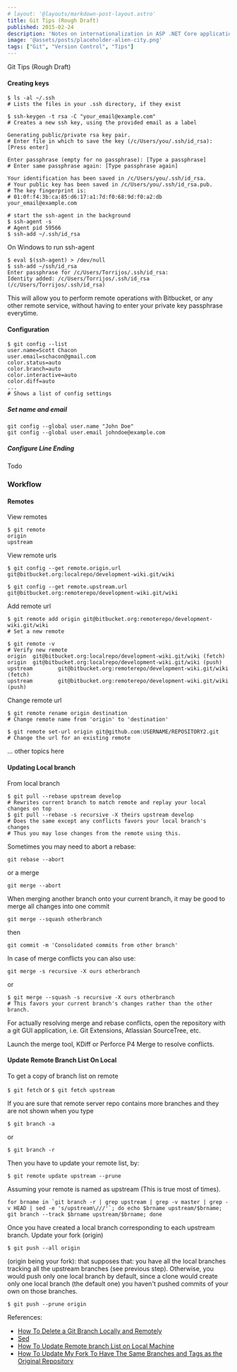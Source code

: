 ```yaml
---
# layout: '@layouts/markdown-post-layout.astro'
title: Git Tips (Rough Draft)
published: 2015-02-24
description: 'Notes on internationalization in ASP .NET Core applications'
image: '@assets/posts/placeholder-alien-city.png'
tags: ["Git", "Version Control", "Tips"]
---
```


Git Tips (Rough Draft)

#### Creating keys

    $ ls -al ~/.ssh
    # Lists the files in your .ssh directory, if they exist

    $ ssh-keygen -t rsa -C "your_email@example.com"
    # Creates a new ssh key, using the provided email as a label

    Generating public/private rsa key pair.
    # Enter file in which to save the key (/c/Users/you/.ssh/id_rsa): [Press enter]

    Enter passphrase (empty for no passphrase): [Type a passphrase]
    # Enter same passphrase again: [Type passphrase again]

    Your identification has been saved in /c/Users/you/.ssh/id_rsa.
    # Your public key has been saved in /c/Users/you/.ssh/id_rsa.pub.
    # The key fingerprint is:
    # 01:0f:f4:3b:ca:85:d6:17:a1:7d:f0:68:9d:f0:a2:db your_email@example.com

    # start the ssh-agent in the background
    $ ssh-agent -s
    # Agent pid 59566
    $ ssh-add ~/.ssh/id_rsa

On Windows to run ssh-agent

    $ eval $(ssh-agent) > /dev/null
    $ ssh-add ~/ssh/id_rsa
    Enter passphrase for /c/Users/Torrijos/.ssh/id_rsa:
    Identity added: /c/Users/Torrijos/.ssh/id_rsa (/c/Users/Torrijos/.ssh/id_rsa)

This will allow you to perform remote operations with Bitbucket, or any other remote service, without having to enter your private key passphrase everytime.

#### Configuration

    $ git config --list
    user.name=Scott Chacon
    user.email=schacon@gmail.com
    color.status=auto
    color.branch=auto
    color.interactive=auto
    color.diff=auto
    ...
    # Shows a list of config settings

##### Set name and email

    git config --global user.name "John Doe"
    git config --global user.email johndoe@example.com

##### Configure Line Ending

Todo

### Workflow

#### Remotes

View remotes

    $ git remote
    origin
    upstream

View remote urls

    $ git config --get remote.origin.url
    git@bitbucket.org:localrepo/development-wiki.git/wiki

    $ git config --get remote.upstream.url
    git@bitbucket.org:remoterepo/development-wiki.git/wiki

Add remote url

    $ git remote add origin git@bitbucket.org:remoterepo/development-wiki.git/wiki
    # Set a new remote

    $ git remote -v
    # Verify new remote
    origin  git@bitbucket.org:localrepo/development-wiki.git/wiki (fetch)
    origin  git@bitbucket.org:localrepo/development-wiki.git/wiki (push)
    upstream        git@bitbucket.org:remoterepo/development-wiki.git/wiki (fetch)
    upstream        git@bitbucket.org:remoterepo/development-wiki.git/wiki (push)

Change remote url

    $ git remote rename origin destination
    # Change remote name from 'origin' to 'destination' 

    $ git remote set-url origin git@github.com:USERNAME/REPOSITORY2.git
    # Change the url for an existing remote

...
other topics here

#### Updating Local branch

From local branch

    $ git pull --rebase upstream develop
    # Rewrites current branch to match remote and replay your local changes on top
    $ git pull --rebase -s recursive -X theirs upstream develop
    # Does the same except any conflicts favors your local branch's changes
    # Thus you may lose changes from the remote using this.

Sometimes you may need to abort a rebase:

    git rebase --abort

or a merge

    git merge --abort

When merging another branch onto your current branch, it may be good to merge all changes into one commit

    git merge --squash otherbranch

then

    git commit -m 'Consolidated commits from other branch'

In case of merge conflicts you can also use:

    git merge -s recursive -X ours otherbranch
or

    $ git merge --squash -s recursive -X ours otherbranch
    # This favors your current branch's changes rather than the other branch.

For actually resolving merge and rebase conflicts, open the repository with a git GUI application, i.e. Git Extensions, Atlassian SourceTree, etc.

Launch the merge tool, KDiff or Perforce P4 Merge to resolve conflicts.

#### Update Remote Branch List On Local

To get a copy of branch list on remote

`$ git fetch` or `$ git fetch upstream`

If you are sure that remote server repo contains more branches and they are not shown when you type

`$ git branch -a`

or

`$ git branch -r`

Then you have to update your remote list, by:

`$ git remote update upstream --prune`

Assuming your remote is named as upstream (This is true most of times).

```
for brname in `git branch -r | grep upstream | grep -v master | grep -v HEAD | sed -e 's/upstream\///'`; do echo $brname upstream/$brname; git branch --track $brname upstream/$brname; done
```

Once you have created a local branch corresponding to each upstream branch. Update your fork (origin)

`$ git push --all origin`

(origin being your fork): that supposes that:
you have all the local branches tracking all the upstream branches (see previous step).
Otherwise, you would push only one local branch by default, since a clone would create only one local branch (the default one)
you haven't pushed commits of your own on those branches.

`$ git push --prune origin`

References:

- [How To Delete a Git Branch Locally and Remotely](http://stackoverflow.com/questions/2003505/how-to-delete-a-git-branch-both-locally-and-remotely)
- [Sed](http://www.grymoire.com/Unix/Sed.html#uh-13)
- [How To Update Remote branch List on Local Machine](http://junaidpven.wordpress.com/2011/12/29/how-to-update-remote-branch-list-on-local-machine/)
- [How To Update My Fork To Have The Same Branches and Tags as the Original Repository](http://stackoverflow.com/questions/15779740/how-to-update-my-fork-to-have-the-same-branches-and-tags-as-the-original-reposit)
